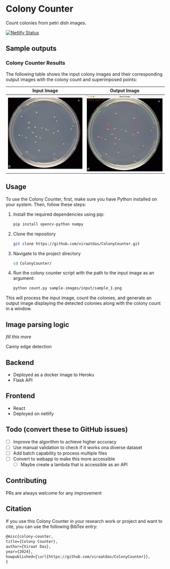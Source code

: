 # Colony Counter

Count colonies from petri dish images.

[![Netlify Status](https://api.netlify.com/api/v1/badges/ca54de96-4808-4b92-a98d-32b860f6bbfe/deploy-status)](https://app.netlify.com/sites/colonycounter/deploys)

## Sample outputs

### Colony Counter Results

The following table shows the input colony images and their corresponding output images with the colony count and superimposed points:

| Input Image                                          | Output Image                                           |
| ---------------------------------------------------- | ------------------------------------------------------ |
| ![Input 1](backend/sample-images/input/sample_1.png) | ![Output 1](backend/sample-images/output/sample_1.png) |

## Usage

To use the Colony Counter, first, make sure you have Python installed on your system. Then, follow these steps:

1. Install the required dependencies using pip:
   ```bash
   pip install opencv-python numpy
   ```
2. Clone the repository
   ```bash
   git clone https://github.com/viraatdas/ColonyCounter.git
   ```
3. Navigate to the project directory
   ```bash
   cd ColonyCounter/
   ```
4. Run the colony counter script with the path to the input image as an argument:
   ```bash
   python count.py sample-images/input/sample_1.png
   ```

This will process the input image, count the colonies, and generate an output image displaying the detected colonies along with the colony count in a window.


## Image parsing logic
*fill this more*

Canny edge detection

## Backend
- Deployed as a docker image to Heroku
- Flask API 

## Frontend
- React
- Deployed on netlify

## Todo (convert these to GitHub issues)

- [ ] Improve the algorithm to achieve higher accuracy
- [ ] Use manual validation to check if it works ona diverse dataset
- [ ] Add batch capability to process multiple files
- [ ] Convert to webapp to make this more accessible
  - [ ] Maybe create a lambda that is accessible as an API

## Contributing

PRs are always welcome for any improvement

## Citation

If you use this Colony Counter in your research work or project and want to cite, you can use the following BibTex entry:

```
@misc{colony-counter,
title={Colony Counter},
author={Viraat Das},
year={2024},
howpublished={\url{https://github.com/viraatdas/ColonyCounter}},
}
```
